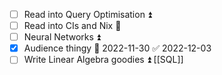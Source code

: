 - [ ] Read into Query Optimisation ⏫ 
- [ ] Read into CIs and Nix 🔼 
- [ ] Neural Networks ⏫ 
- [x] Audience thingy 📅 2022-11-30 ✅ 2022-12-03
- [ ] Write Linear Algebra goodies ⏫ 
[[SQL]]

